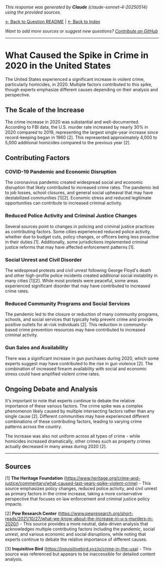<!-- 
Generated by: claude
Model: claude-sonnet-4-20250514
Prompt type: sources
Generated at: 2025-06-08T20:20:50.839390
-->

*This response was generated by **Claude** (claude-sonnet-4-20250514) using the provided sources.*

[← Back to Question README](README.md) | [← Back to Index](../README.md)

*Want to add more sources or suggest new questions? [Contribute on GitHub](https://github.com/justinwest/SuggestedSources)*

---

# What Caused the Spike in Crime in 2020 in the United States

The United States experienced a significant increase in violent crime, particularly homicides, in 2020. Multiple factors contributed to this spike, though experts emphasize different causes depending on their analysis and perspective.

## The Scale of the Increase

The crime increase in 2020 was substantial and well-documented. According to FBI data, the U.S. murder rate increased by nearly 30% in 2020 compared to 2019, representing the largest single-year increase since record-keeping began in 1960 [2]. This represented approximately 4,000 to 5,000 additional homicides compared to the previous year [2].

## Contributing Factors

### COVID-19 Pandemic and Economic Disruption

The coronavirus pandemic created widespread social and economic disruption that likely contributed to increased crime rates. The pandemic led to job losses, school closures, and general social upheaval that may have destabilized communities [1][2]. Economic stress and reduced legitimate opportunities can contribute to increased criminal activity.

### Reduced Police Activity and Criminal Justice Changes

Several sources point to changes in policing and criminal justice practices as contributing factors. Some cities experienced reduced police activity, whether due to budget cuts, policy changes, or officers being less proactive in their duties [1]. Additionally, some jurisdictions implemented criminal justice reforms that may have affected enforcement patterns [1].

### Social Unrest and Civil Disorder

The widespread protests and civil unrest following George Floyd's death and other high-profile police incidents created additional social instability in many cities [1][2]. While most protests were peaceful, some areas experienced significant disorder that may have contributed to increased crime rates.

### Reduced Community Programs and Social Services

The pandemic led to the closure or reduction of many community programs, schools, and social services that typically help prevent crime and provide positive outlets for at-risk individuals [2]. This reduction in community-based crime prevention resources may have contributed to increased criminal activity.

### Gun Sales and Availability

There was a significant increase in gun purchases during 2020, which some experts suggest may have contributed to the rise in gun violence [2]. The combination of increased firearm availability with social and economic stress could have amplified violent crime rates.

## Ongoing Debate and Analysis

It's important to note that experts continue to debate the relative importance of these various factors. The crime spike was a complex phenomenon likely caused by multiple intersecting factors rather than any single cause [2]. Different communities may have experienced different combinations of these contributing factors, leading to varying crime patterns across the country.

The increase was also not uniform across all types of crime - while homicides increased dramatically, other crimes such as property crimes actually decreased in many areas during 2020 [2].

---

## Sources

[1] **The Heritage Foundation** (https://www.heritage.org/crime-and-justice/commentary/what-caused-last-years-spike-violent-crime) - This source emphasizes policy changes, reduced police activity, and civil unrest as primary factors in the crime increase, taking a more conservative perspective that focuses on law enforcement and criminal justice policy impacts.

[2] **Pew Research Center** (https://www.pewresearch.org/short-reads/2021/10/27/what-we-know-about-the-increase-in-u-s-murders-in-2020/) - This source provides a more neutral, data-driven analysis that acknowledges multiple contributing factors including the pandemic, social unrest, and various economic and social disruptions, while noting that experts continue to debate the relative importance of different causes.

[3] **Inquisitive Bird** (https://inquisitivebird.xyz/p/crime-in-the-usa) - This source was referenced but appears to be inaccessible for detailed content analysis.